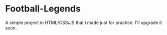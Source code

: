 # Football-Legends
A simple project in HTML/CSS/JS that i made just for practice. I'll upgrade it soon.
